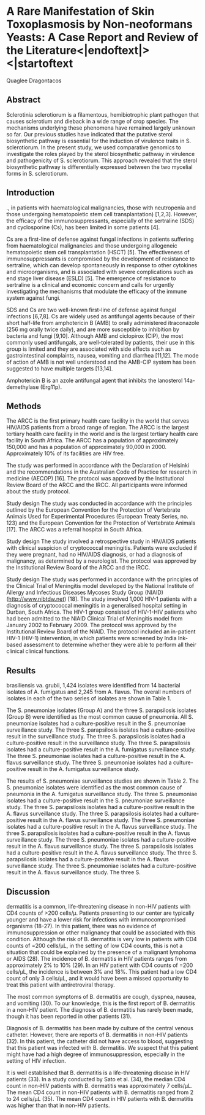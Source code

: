 # A Rare Manifestation of Skin Toxoplasmosis by Non-neoformans Yeasts: A Case Report and Review of the Literature<|endoftext|><|startoftext
Quaglee Dragontacos


## Abstract
Sclerotinia sclerotiorum is a filamentous, hemibiotrophic plant pathogen that causes sclerotium and dieback in a wide range of crop species. The mechanisms underlying these phenomena have remained largely unknown so far. Our previous studies have indicated that the putative sterol biosynthetic pathway is essential for the induction of virulence traits in S. sclerotiorum. In the present study, we used comparative genomics to investigate the roles played by the sterol biosynthetic pathway in virulence and pathogenicity of S. sclerotiorum. This approach revealed that the sterol biosynthetic pathway is differentially expressed between the two mycelial forms in S. sclerotiorum.


## Introduction
., in patients with haematological malignancies, those with neutropenia and those undergoing hematopoietic stem cell transplantation) [1,2,3]. However, the efficacy of the immunosuppressants, especially of the sertraline (SDS) and cyclosporine (Cs), has been limited in some patients [4].

Cs are a first-line of defense against fungal infections in patients suffering from haematological malignancies and those undergoing allogeneic hematopoietic stem cell transplantation (HSCT) [5]. The effectiveness of immunosuppressants is compromised by the development of resistance to sertraline, which can develop spontaneously in response to other cytokines and microorganisms, and is associated with severe complications such as end stage liver disease (ESLD) [5]. The emergence of resistance to sertraline is a clinical and economic concern and calls for urgently investigating the mechanisms that modulate the efficacy of the immune system against fungi.

SDS and Cs are two well-known first-line of defense against fungal infections [6,7,8]. Cs are widely used as antifungal agents because of their short half-life from amphotericin B (AMB) to orally administered itraconazole (256 mg orally twice daily), and are more susceptible to inhibition by bacteria and fungi [9,10]. Although AMB and ciclopirox (CIP), the most commonly used antifungals, are well-tolerated by patients, their use in this group is limited and they are associated with side effects such as gastrointestinal complaints, nausea, vomiting and diarrhea [11,12]. The mode of action of AMB is not well understood and the AMB-CIP system has been suggested to have multiple targets [13,14].

Amphotericin B is an azole antifungal agent that inhibits the lanosterol 14a-demethylase (Erg11p).


## Methods
The ARCC is the first primary health care facility in the world that serves HIV/AIDS patients from a broad range of region. The ARCC is the largest tertiary health care facility in the world and is the largest tertiary health care facility in South Africa. The ARCC has a population of approximately 150,000 and has a population of approximately 90,000 in 2000. Approximately 10% of its facilities are HIV free.

The study was performed in accordance with the Declaration of Helsinki and the recommendations in the Australian Code of Practice for research in medicine (AECOP) [16]. The protocol was approved by the Institutional Review Board of the ARCC and the IRCC. All participants were informed about the study protocol.

Study design
The study was conducted in accordance with the principles outlined by the European Convention for the Protection of Vertebrate Animals Used for Experimental Procedures (European Treaty Series, no. 123) and the European Convention for the Protection of Vertebrate Animals [17]. The ARCC was a referral hospital in South Africa.

Study design
The study involved a retrospective study in HIV/AIDS patients with clinical suspicion of cryptococcal meningitis. Patients were excluded if they were pregnant, had no HIV/AIDS diagnosis, or had a diagnosis of malignancy, as determined by a neurologist. The protocol was approved by the Institutional Review Board of the ARCC and the IRCC.

Study design
The study was performed in accordance with the principles of the Clinical Trial of Meningitis model developed by the National Institute of Allergy and Infectious Diseases Mycoses Study Group (NIAID) (http://www.nibtdw.net) [18]. The study involved 1,000 HIV-1 patients with a diagnosis of cryptococcal meningitis in a generalised hospital setting in Durban, South Africa. The HIV-1 group consisted of HIV-1-HIV patients who had been admitted to the NIAID Clinical Trial of Meningitis model from January 2002 to February 2009. The protocol was approved by the Institutional Review Board of the NIAID. The protocol included an in-patient HIV-1 (HIV-1) intervention, in which patients were screened by India Ink-based assessment to determine whether they were able to perform all their clinical clinical functions.


## Results
brasiliensis va. grubii, 1,424 isolates were identified from 14 bacterial isolates of A. fumigatus and 2,245 from A. flavus. The overall numbers of isolates in each of the two series of isolates are shown in Table 1.

The S. pneumoniae isolates (Group A) and the three S. parapsilosis isolates (Group B) were identified as the most common cause of pneumonia. All S. pneumoniae isolates had a culture-positive result in the S. pneumoniae surveillance study. The three S. parapsilosis isolates had a culture-positive result in the surveillance study. The three S. parapsilosis isolates had a culture-positive result in the surveillance study. The three S. parapsilosis isolates had a culture-positive result in the A. fumigatus surveillance study. The three S. pneumoniae isolates had a culture-positive result in the A. flavus surveillance study. The three S. pneumoniae isolates had a culture-positive result in the A. fumigatus surveillance study.

The results of S. pneumoniae surveillance studies are shown in Table 2. The S. pneumoniae isolates were identified as the most common cause of pneumonia in the A. fumigatus surveillance study. The three S. pneumoniae isolates had a culture-positive result in the S. pneumoniae surveillance study. The three S. parapsilosis isolates had a culture-positive result in the A. flavus surveillance study. The three S. parapsilosis isolates had a culture-positive result in the A. flavus surveillance study. The three S. pneumoniae isolates had a culture-positive result in the A. flavus surveillance study. The three S. parapsilosis isolates had a culture-positive result in the A. flavus surveillance study. The three S. pneumoniae isolates had a culture-positive result in the A. flavus surveillance study. The three S. parapsilosis isolates had a culture-positive result in the A. flavus surveillance study. The three S. parapsilosis isolates had a culture-positive result in the A. flavus surveillance study. The three S. pneumoniae isolates had a culture-positive result in the A. flavus surveillance study. The three S.


## Discussion
dermatitis is a common, life-threatening disease in non-HIV patients with CD4 counts of >200 cells/µ. Patients presenting to our center are typically younger and have a lower risk for infections with immunocompromised organisms (18-27). In this patient, there was no evidence of immunosuppression or other malignancy that could be associated with this condition. Although the risk of B. dermatitis is very low in patients with CD4 counts of =200 cells/µL, in the setting of low CD4 counts, this is not a situation that could be explained by the presence of a malignant lymphoma or AIDS (28). The incidence of B. dermatitis in HIV patients ranges from approximately 2% to 10% (29). In an HIV patient with CD4 counts of =200 cells/µL, the incidence is between 3% and 18%. This patient had a low CD4 count of only 3 cells/µL, and it would have been a missed opportunity to treat this patient with antiretroviral therapy.

The most common symptoms of B. dermatitis are cough, dyspnea, nausea, and vomiting (30). To our knowledge, this is the first report of B. dermatitis in a non-HIV patient. The diagnosis of B. dermatitis has rarely been made, though it has been reported in other patients (31).

Diagnosis of B. dermatitis has been made by culture of the central venous catheter. However, there are reports of B. dermatitis in non-HIV patients (32). In this patient, the catheter did not have access to blood, suggesting that this patient was infected with B. dermatitis. We suspect that this patient might have had a high degree of immunosuppression, especially in the setting of HIV infection.

It is well established that B. dermatitis is a life-threatening disease in HIV patients (33). In a study conducted by Sato et al. (34), the median CD4 count in non-HIV patients with B. dermatitis was approximately 7 cells/µL. The mean CD4 count in non-HIV patients with B. dermatitis ranged from 2 to 24 cells/µL (35). The mean CD4 count in HIV patients with B. dermatitis was higher than that in non-HIV patients.
